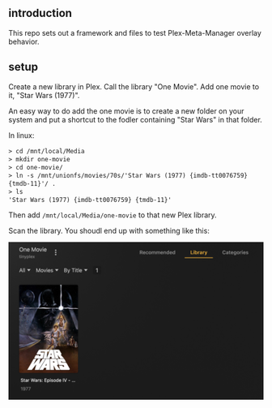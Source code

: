 ## introduction

This repo sets out a framework and files to test Plex-Meta-Manager overlay behavior.

## setup

Create a new library in Plex.  Call the library "One Movie".  Add one movie to it, "Star Wars (1977)".

An easy way to do add the one movie is to create a new folder on your system and put a shortcut to the fodler containing "Star Wars" in that folder.

In linux:

```shell
> cd /mnt/local/Media
> mkdir one-movie
> cd one-movie/
> ln -s /mnt/unionfs/movies/70s/'Star Wars (1977) {imdb-tt0076759} {tmdb-11}'/ .
> ls
'Star Wars (1977) {imdb-tt0076759} {tmdb-11}'
```

Then add `/mnt/local/Media/one-movie` to that new Plex library.

Scan the library.  You shoudl end up with something like this:

![](doc-images/one-movie-lib.png)